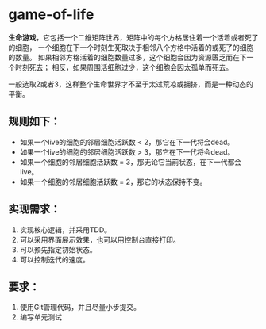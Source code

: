 # game-of-life

**生命游戏**，它包括一个二维矩阵世界，矩阵中的每个方格居住着一个活着或者死了的细胞，
一个细胞在下一个时刻生死取决于相邻八个方格中活着的或死了的细胞的数量。
如果相邻方格活着的细胞数量过多，这个细胞会因为资源匮乏而在下一个时刻死去；
相反，如果周围活细胞过少，这个细胞会因太孤单而死去。

一般选取2或者3，这样整个生命世界才不至于太过荒凉或拥挤，而是一种动态的平衡。


## 规则如下：   
 
* 如果一个live的细胞的邻居细胞活跃数 < 2，那它在下一代将会dead。
* 如果一个live的细胞的邻居细胞活跃数 > 3，那它在下一代将会dead。
* 如果一个细胞的邻居细胞活跃数 = 3，那无论它当前状态，在下一代都会live。
* 如果一个细胞的邻居细胞活跃数 = 2，那它的状态保持不变。

## 实现需求：   

 1. 实现核心逻辑，并采用TDD。   
 2. 可以采用界面展示效果，也可以用控制台直接打印。   
 3. 可以预先指定初始状态。   
 4. 可以控制迭代的速度。

## 要求：
 
 1. 使用Git管理代码，并且尽量小步提交。    
 2. 编写单元测试
